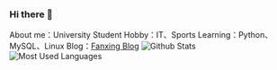 ### Hi there 👋

<!--
**fanxing9420/fanxing9420** is a ✨ _special_ ✨ repository because its `README.md` (this file) appears on your GitHub profile.

Here are some ideas to get you started:

- 🔭 I’m currently working on ...
- 🌱 I’m currently learning ...
- 👯 I’m looking to collaborate on ...
- 🤔 I’m looking for help with 111
- 💬 Ask me about ...
- 📫 How to reach me: ...
- 😄 Pronouns: ...
- ⚡ Fun fact: ...
-->
About me：University Student
Hobby：IT、Sports
Learning：Python、MySQL、Linux
Blog：[Fanxing Blog](https://www.fanxingw.cn)
![Github Stats](https://github-readme-stats.vercel.app/api?username=fanxing9420&show_icons=true&theme=dark&count_private=true)<br>
![Most Used Languages](https://github-readme-stats.vercel.app/api/top-langs/?username=fanxing9420&theme=dark&layout=compact)
